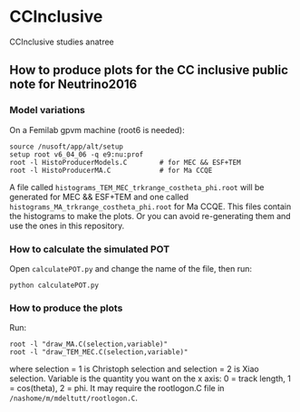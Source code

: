 # CCInclusive
CCInclusive studies anatree

## How to produce plots for the CC inclusive public note for Neutrino2016

### Model variations

On a Femilab gpvm machine (root6 is needed):

```
source /nusoft/app/alt/setup
setup root v6_04_06 -q e9:nu:prof
root -l HistoProducerModels.C        # for MEC && ESF+TEM
root -l HistoProducerMA.C            # for Ma CCQE
```

A file called `histograms_TEM_MEC_trkrange_costheta_phi.root` will be generated for MEC && ESF+TEM and one called `histograms_MA_trkrange_costheta_phi.root` for Ma CCQE. This files contain the histograms to make the plots.
Or you can avoid re-generating them and use the ones in this repository.

### How to calculate the simulated POT

Open `calculatePOT.py` and change the name of the file, then run:
```
python calculatePOT.py
```

### How to produce the plots

Run:
```
root -l "draw_MA.C(selection,variable)"
root -l "draw_TEM_MEC.C(selection,variable)"
```
where selection = 1 is Christoph selection and selection = 2 is Xiao selection. Variable is the quantity you want on the x axis: 0 = track length, 1 = cos(theta), 2 = phi.
It may require the rootlogon.C file in `/nashome/m/mdeltutt/rootlogon.C`.

